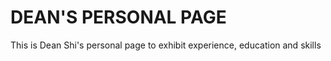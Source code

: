 DEAN'S PERSONAL PAGE
===

This is Dean Shi's personal page to exhibit experience, education and skills
